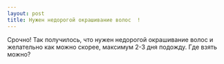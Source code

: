 ```yaml
---
layout: post 
title: Нужен недорогой окрашивание волос  ! 
--- 
```

Срочно! Так получилось, что нужен недорогой окрашивание волос  и желательно как можно скорее, максимум 2-3 дня подожду. Где взять можно?